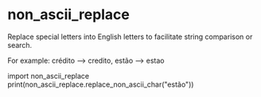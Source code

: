 # non_ascii_replace
Replace special letters into English letters to facilitate string comparison or search.


For example: crédito --> credito,  estão --> estao


import non_ascii_replace
print(non_ascii_replace.replace_non_ascii_char("estão"))
